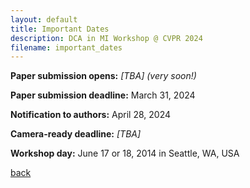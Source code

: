 ```yaml
---
layout: default
title: Important Dates
description: DCA in MI Workshop @ CVPR 2024
filename: important_dates
---
```


**Paper submission opens:** _[TBA] (very soon!)_

**Paper submission deadline:** March 31, 2024

**Notification to authors:** April 28, 2024

**Camera-ready deadline:** _[TBA]_

**Workshop day:** June 17 or 18, 2014 in Seattle, WA, USA

[back](./)
